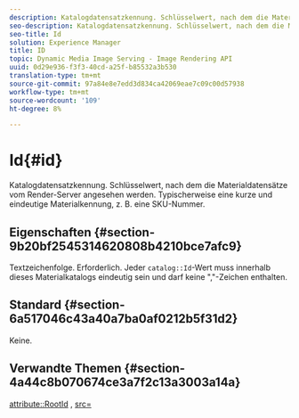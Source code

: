 ```yaml
---
description: Katalogdatensatzkennung. Schlüsselwert, nach dem die Materialdatensätze vom Render-Server angesehen werden. Typischerweise eine kurze und eindeutige Materialkennung, z. B. eine SKU-Nummer.
seo-description: Katalogdatensatzkennung. Schlüsselwert, nach dem die Materialdatensätze vom Render-Server angesehen werden. Typischerweise eine kurze und eindeutige Materialkennung, z. B. eine SKU-Nummer.
seo-title: Id
solution: Experience Manager
title: ID
topic: Dynamic Media Image Serving - Image Rendering API
uuid: 0d29e936-f3f3-40cd-a25f-b85532a3b530
translation-type: tm+mt
source-git-commit: 97a84e8e7edd3d834ca42069eae7c09c00d57938
workflow-type: tm+mt
source-wordcount: '109'
ht-degree: 8%

---
```



# Id{#id}

Katalogdatensatzkennung. Schlüsselwert, nach dem die Materialdatensätze vom Render-Server angesehen werden. Typischerweise eine kurze und eindeutige Materialkennung, z. B. eine SKU-Nummer.

## Eigenschaften {#section-9b20bf2545314620808b4210bce7afc9}

Textzeichenfolge. Erforderlich. Jeder `catalog::Id`-Wert muss innerhalb dieses Materialkatalogs eindeutig sein und darf keine &quot;,&quot;-Zeichen enthalten.

## Standard {#section-6a517046c43a40a7ba0af0212b5f31d2}

Keine.

## Verwandte Themen {#section-4a44c8b070674ce3a7f2c13a3003a14a}

[attribute::RootId](../../../../../ir-api/material-cat/image-rendering-api-ref/c-ir-material-catalog/c-ir-attributes-reference/r-ir-rootid.md#reference-54b42b7125824be593378c1accb70d5a) ,  [src=](../../../../../ir-api/http-protocol/image-rendering-api-ref/c-ir-http-protocol-ref/c-ir-http-protocol-command-reference/r-ir-src.md#reference-62c98abad22149d68d405ed6aaff8272)
